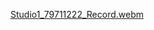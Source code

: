 [Studio1_79711222_Record.webm](https://github.com/user-attachments/assets/d01115e0-0360-4323-acfa-416f64816874)
